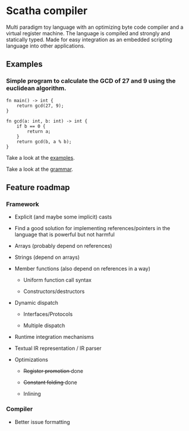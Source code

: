 # Scatha compiler

Multi paradigm toy language with an optimizing byte code compiler and a virtual register machine.
The language is compiled and strongly and statically typed. 
Made for easy integration as an embedded scripting language into other applications. 

## Examples
### Simple program to calculate the GCD of 27 and 9 using the euclidean algorithm. 
    fn main() -> int {
        return gcd(27, 9);
    }
    
    fn gcd(a: int, b: int) -> int {
        if b == 0 {
            return a;        
        }
        return gcd(b, a % b);
    }

Take a look at the [examples](examples/).
    
Take a look at the [grammar](docs/Grammar.md).

## Feature roadmap

### Framework

- Explicit (and maybe some implicit) casts

- Find a good solution for implementing references/pointers in the language that is powerful but not harmful 

- Arrays (probably depend on references)

- Strings (depend on arrays)

- Member functions (also depend on references in a way)

    - Uniform function call syntax
    
    - Constructors/destructors

- Dynamic dispatch
    
    - Interfaces/Protocols
    
    - Multiple dispatch

- Runtime integration mechanisms

- Textual IR representation / IR parser

- Optimizations

    - <s> Register promotion </s> done
    
    - <s> Constant folding </s> done
    
    - Inlining

### Compiler

- Better issue formatting


